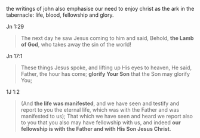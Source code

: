 the writings of john also emphasise our need to enjoy christ as the ark in the
tabernacle: life, blood, fellowship and glory.

Jn 1:29
> The next day he saw Jesus coming to him and said, Behold, **the Lamb of God**, who takes away the sin of the world!

Jn 17:1
> These things Jesus spoke, and lifting up His eyes to heaven, He said, Father, the hour has come; **glorify Your Son** that the Son may glorify You;

1J 1:2
> (And **the life was manifested**, and we have seen and testify and report to you the eternal life, which was with the Father and was manifested to us); That which we have seen and heard we report also to you that you also may have fellowship with us, and indeed **our fellowship is with the Father and with His Son Jesus Christ**.
